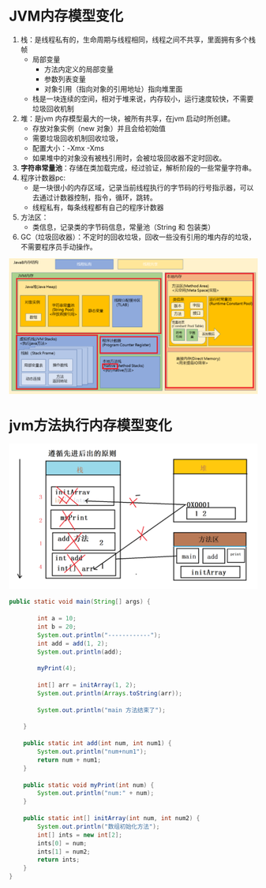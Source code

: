 # JVM内存模型变化

1. 栈：是线程私有的，生命周期与线程相同，线程之间不共享，里面拥有多个栈帧
   - 局部变量
     - 方法内定义的局部变量
     - 参数列表变量
     - 对象引用（指向对象的引用地址）指向堆里面
   - 栈是一块连续的空间，相对于堆来说，内存较小，运行速度较快，不需要垃圾回收机制
2. 堆：是jvm 内存模型最大的一块，被所有共享，在jvm 启动时所创建。
   - 存放对象实例（new 对象）并且会给初始值
   - 需要垃圾回收机制回收垃圾，
   - 配置大小：-Xmx -Xms
   - 如果堆中的对象没有被栈引用时，会被垃圾回收器不定时回收。
3. **字符串常量池**：存储在类加载完成，经过验证，解析阶段的一些常量字符串。
4. 程序计数器pc:
   - 是一块很小的内存区域，记录当前线程执行的字节码的行号指示器，可以去通过计数器控制，指令，循环，跳转。
   - 线程私有，每条线程都有自己的程序计数器
5. 方法区：
   - 类信息，记录类的字节码信息，常量池（String 和 包装类）
6. GC（垃圾回收器）：不定时的回收垃圾，回收一些没有引用的堆内存的垃圾，不需要程序员手动操作。

![image-20240921104023399](./assets/image-20240921104023399.png)

# jvm方法执行内存模型变化

![image-20240921104041381](./assets/image-20240921104041381.png)

```java
public static void main(String[] args) {

        int a = 10;
        int b = 20;
        System.out.println("------------");
        int add = add(1, 2);
        System.out.println(add);

        myPrint(4);

        int[] arr = initArray(1, 2);
        System.out.println(Arrays.toString(arr));

        System.out.println("main 方法结束了");

    }

    public static int add(int num, int num1) {
        System.out.println("num+num1");
        return num + num1;
    }

    public static void myPrint(int num) {
        System.out.println("num:" + num);
    }

    public static int[] initArray(int num, int num2) {
        System.out.println("数组初始化方法");
        int[] ints = new int[2];
        ints[0] = num;
        ints[1] = num2;
        return ints;
    }
}
```



